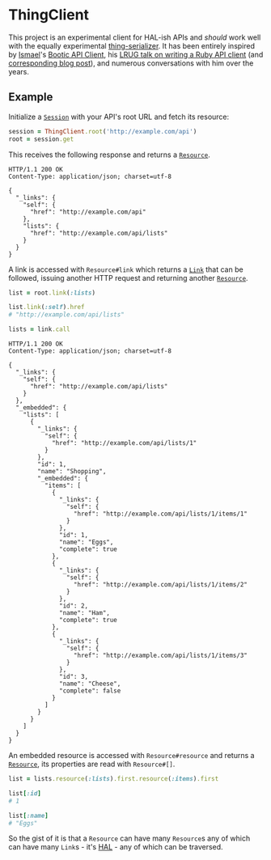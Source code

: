 # ThingClient

This project is an experimental client for HAL-ish APIs and _should_ work well with the equally experimental [thing-serializer](https://github.com/benpickles/thing-serializer). It has been entirely inspired by [Ismael](https://github.com/ismasan)'s [Bootic API Client](https://github.com/bootic/bootic_client.rb), his [LRUG talk on writing a Ruby API client](https://skillsmatter.com/skillscasts/10029-practical-hypermedia-apis-in-ruby) (and [corresponding blog post](https://robots.thoughtbot.com/writing-a-hypermedia-api-client-in-ruby)), and numerous conversations with him over the years.

## Example

Initialize a [`Session`](./lib/thing-client/session.rb) with your API's root URL and fetch its resource:

```ruby
session = ThingClient.root('http://example.com/api')
root = session.get
```

This receives the following response and returns a [`Resource`](./lib/thing-client/resource.rb).

```
HTTP/1.1 200 OK
Content-Type: application/json; charset=utf-8

{
  "_links": {
    "self": {
      "href": "http://example.com/api"
    },
    "lists": {
      "href": "http://example.com/api/lists"
    }
  }
}
```

A link is accessed with `Resource#link` which returns a [`Link`](./lib/thing-client/link.rb) that can be followed, issuing another HTTP request and returning another [`Resource`](./lib/thing-client/resource.rb).

```ruby
list = root.link(:lists)

list.link(:self).href
# "http://example.com/api/lists"

lists = link.call
```

```
HTTP/1.1 200 OK
Content-Type: application/json; charset=utf-8

{
  "_links": {
    "self": {
      "href": "http://example.com/api/lists"
    }
  },
  "_embedded": {
    "lists": [
      {
        "_links": {
          "self": {
            "href": "http://example.com/api/lists/1"
          }
        },
        "id": 1,
        "name": "Shopping",
        "_embedded": {
          "items": [
            {
              "_links": {
                "self": {
                  "href": "http://example.com/api/lists/1/items/1"
                }
              },
              "id": 1,
              "name": "Eggs",
              "complete": true
            },
            {
              "_links": {
                "self": {
                  "href": "http://example.com/api/lists/1/items/2"
                }
              },
              "id": 2,
              "name": "Ham",
              "complete": true
            },
            {
              "_links": {
                "self": {
                  "href": "http://example.com/api/lists/1/items/3"
                }
              },
              "id": 3,
              "name": "Cheese",
              "complete": false
            }
          ]
        }
      }
    ]
  }
}
```

An embedded resource is accessed with `Resource#resource` and returns a [`Resource`](./lib/thing-client/resource.rb), its properties are read with `Resource#[]`.

```ruby
list = lists.resource(:lists).first.resource(:items).first

list[:id]
# 1

list[:name]
# "Eggs"
```

So the gist of it is that a `Resource` can have many `Resource`s any of which can have many `Link`s - it's [HAL](http://stateless.co/hal_specification.html) - any of which can be traversed.
